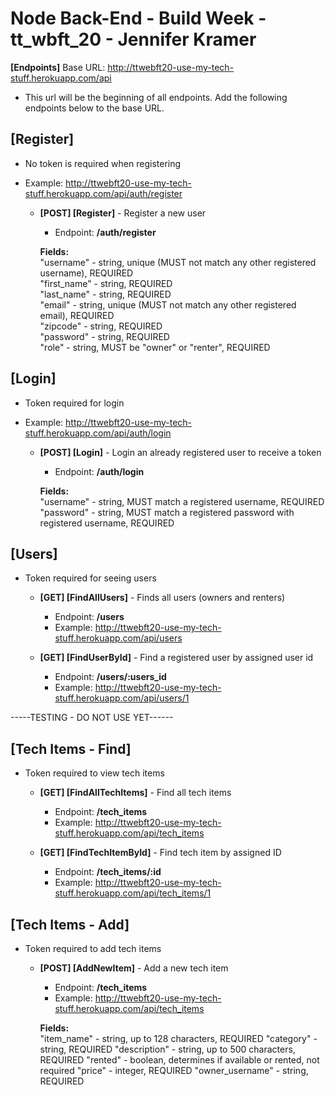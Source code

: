 # Node Back-End - Build Week - tt_wbft_20 - Jennifer Kramer

**[Endpoints]** Base URL: http://ttwebft20-use-my-tech-stuff.herokuapp.com/api
- This url will be the beginning of all endpoints. Add the following endpoints below to the base URL.

## [Register]
- No token is required when registering
- Example: http://ttwebft20-use-my-tech-stuff.herokuapp.com/api/auth/register

    * **[POST] [Register]** - Register a new user </br>
        - Endpoint: **/auth/register**

        **Fields:** </br>
        "username" - string, unique (MUST not match any other registered username), REQUIRED </br>
        "first_name" - string, REQUIRED </br>
        "last_name" - string, REQUIRED </br>
        "email" - string, unique (MUST not match any other registered email), REQUIRED </br>
        "zipcode" - string, REQUIRED </br>
        "password" - string, REQUIRED </br>
        "role" - string, MUST be "owner" or "renter", REQUIRED </br>

## [Login]
- Token required for login
- Example: http://ttwebft20-use-my-tech-stuff.herokuapp.com/api/auth/login

    * **[POST] [Login]** - Login an already registered user to receive a token </br>
        - Endpoint: **/auth/login**

        **Fields:** </br>
        "username" - string, MUST match a registered username, REQUIRED </br>
        "password" - string, MUST match a registered password with registered username, REQUIRED </br>

## [Users]
- Token required for seeing users

    * **[GET] [FindAllUsers]** - Finds all users (owners and renters) </br>
        - Endpoint: **/users**
        - Example: http://ttwebft20-use-my-tech-stuff.herokuapp.com/api/users

    * **[GET] [FindUserById]** - Find a registered user by assigned user id </br>
        - Endpoint: **/users/:users_id**
        - Example: http://ttwebft20-use-my-tech-stuff.herokuapp.com/api/users/1

-----TESTING - DO NOT USE YET------

## [Tech Items - Find]
- Token required to view tech items

    * **[GET] [FindAllTechItems]** - Find all tech items </br>
        - Endpoint: **/tech_items**
        - Example: http://ttwebft20-use-my-tech-stuff.herokuapp.com/api/tech_items
    
    * **[GET] [FindTechItemById]** - Find tech item by assigned ID </br>
        - Endpoint: **/tech_items/:id**
        - Example: http://ttwebft20-use-my-tech-stuff.herokuapp.com/api/tech_items/1

## [Tech Items - Add]
- Token required to add tech items
    
    * **[POST] [AddNewItem]** - Add a new tech item </br>
        - Endpoint: **/tech_items**
        - Example: http://ttwebft20-use-my-tech-stuff.herokuapp.com/api/tech_items

        **Fields:** </br>
        "item_name" - string, up to 128 characters, REQUIRED
        "category" - string, REQUIRED
        "description" - string, up to 500 characters, REQUIRED
        "rented" - boolean, determines if available or rented, not required
        "price" - integer, REQUIRED
        "owner_username" - string, REQUIRED